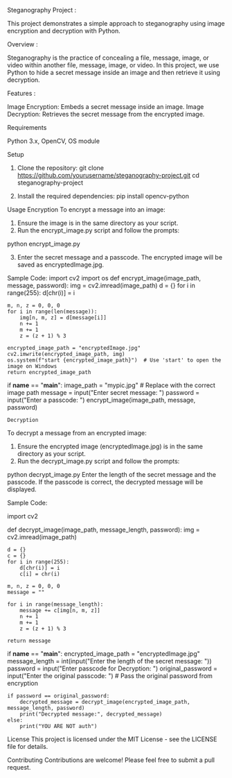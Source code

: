 Steganography Project : 

This project demonstrates a simple approach to steganography using image encryption and decryption with Python.

Overview : 

Steganography is the practice of concealing a file, message, image, or video within another file, message, image, or video. In this project, we use Python to hide a secret message inside an image and then retrieve it using decryption.

Features : 

Image Encryption: Embeds a secret message inside an image.
Image Decryption: Retrieves the secret message from the encrypted image.

Requirements

Python 3.x,
OpenCV,
OS module

Setup
1. Clone the repository:
git clone https://github.com/yourusername/steganography-project.git
cd steganography-project

2. Install the required dependencies:
pip install opencv-python

Usage
Encryption
To encrypt a message into an image:

1. Ensure the image is in the same directory as your script.
2. Run the encrypt_image.py script and follow the prompts:

python encrypt_image.py

3. Enter the secret message and a passcode. The encrypted image will be saved as encryptedImage.jpg.

Sample Code:
import cv2
import os
def encrypt_image(image_path, message, password):
    img = cv2.imread(image_path)
    d = {}
    for i in range(255):
        d[chr(i)] = i

    m, n, z = 0, 0, 0
    for i in range(len(message)):
        img[n, m, z] = d[message[i]]
        n += 1
        m += 1
        z = (z + 1) % 3

    encrypted_image_path = "encryptedImage.jpg"
    cv2.imwrite(encrypted_image_path, img)
    os.system(f"start {encrypted_image_path}")  # Use 'start' to open the image on Windows
    return encrypted_image_path

if __name__ == "__main__":
    image_path = "mypic.jpg"  # Replace with the correct image path
    message = input("Enter secret message: ")
    password = input("Enter a passcode: ")
    encrypt_image(image_path, message, password)

    Decryption
To decrypt a message from an encrypted image:

1. Ensure the encrypted image (encryptedImage.jpg) is in the same directory as your script.
2. Run the decrypt_image.py script and follow the prompts:

python decrypt_image.py
Enter the length of the secret message and the passcode. If the passcode is correct, the decrypted message will be displayed.

Sample Code:

import cv2

def decrypt_image(image_path, message_length, password):
    img = cv2.imread(image_path)
    
    d = {}
    c = {}
    for i in range(255):
        d[chr(i)] = i
        c[i] = chr(i)

    m, n, z = 0, 0, 0
    message = ""
    
    for i in range(message_length):
        message += c[img[n, m, z]]
        n += 1
        m += 1
        z = (z + 1) % 3

    return message

if __name__ == "__main__":
    encrypted_image_path = "encryptedImage.jpg"
    message_length = int(input("Enter the length of the secret message: "))
    password = input("Enter passcode for Decryption: ")
    original_password = input("Enter the original passcode: ")  # Pass the original password from encryption

    if password == original_password:
        decrypted_message = decrypt_image(encrypted_image_path, message_length, password)
        print("Decrypted message:", decrypted_message)
    else:
        print("YOU ARE NOT auth")
        
License
This project is licensed under the MIT License - see the LICENSE file for details.

Contributing
Contributions are welcome! Please feel free to submit a pull request.
